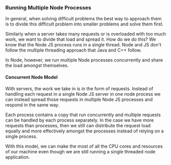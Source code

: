 
### Running Multiple Node Processes

In general, when solving difficult problems the best way to approach them is to divide this difficult problem into smaller problems and solve them first. 

Similarly when a server takes many requests or is overloaded with too much work, we want to divide that load and spread it. How do we do this? We know that the Node JS process runs in a single thread. Node and JS don't follow the multiple threading approach that Java and C++ follow. 

In Node, however, we run multiple Node processes concurrently and share the load amongst themselves. 

#### Concurrent Node Model 

With servers, the work we take in is in the form of requests. Instead of handling each request in a single Node JS server in one node process we can instead spread those requests in multiple Node JS processes and respond in the same way. 

Each process contains a copy that run concurrently and multiple requests can be handled by each process separately. In the case we have more requests than processes, then we still can distribute the request load equally and more effectively amongst the processes instead of relying on a single process. 

With this model, we can make the most of all the CPU cores and resources of our machine even though we are still running a single threaded node application.